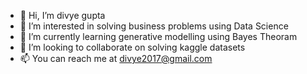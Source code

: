- 👋 Hi, I’m divye gupta
- 👀 I’m interested in solving business problems using Data Science
- 🌱 I’m currently learning generative modelling using Bayes Theoram
- 💞️ I’m looking to collaborate on solving kaggle datasets
- 📫 You can reach me at divye2017@gmail.com

<!---
divye92/divye92 is a ✨ special ✨ repository because its `README.md` (this file) appears on your GitHub profile.
You can click the Preview link to take a look at your changes.
--->
